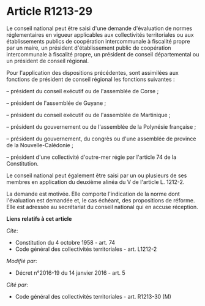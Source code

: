 # Article R1213-29

Le conseil national peut être saisi d'une demande d'évaluation de normes réglementaires en vigueur applicables aux
collectivités territoriales ou aux établissements publics de coopération intercommunale à fiscalité propre par un maire, un
président d'établissement public de coopération intercommunale à fiscalité propre, un président de conseil départemental ou
un président de conseil régional.

Pour l'application des dispositions précédentes, sont assimilées aux fonctions de président de conseil régional les fonctions
suivantes :

– président du conseil exécutif ou de l'assemblée de Corse ;

– président de l'assemblée de Guyane ;

– président du conseil exécutif ou de l'assemblée de Martinique ;

– président du gouvernement ou de l'assemblée de la Polynésie française ;

– président du gouvernement, du congrès ou d'une assemblée de province de la Nouvelle-Calédonie ;

– président d'une collectivité d'outre-mer régie par l'article 74 de la Constitution.

Le conseil national peut également être saisi par un ou plusieurs de ses membres en application du deuxième alinéa du V de
l'article L. 1212-2.

La demande est motivée. Elle comporte l'indication de la norme dont l'évaluation est demandée et, le cas échéant, des
propositions de réforme. Elle est adressée au secrétariat du conseil national qui en accuse réception.

**Liens relatifs à cet article**

_Cite_:

  - Constitution du 4 octobre 1958 - art. 74
  - Code général des collectivités territoriales - art. L1212-2

_Modifié par_:

  - Décret n°2016-19 du 14 janvier 2016 - art. 5

_Cité par_:

  - Code général des collectivités territoriales - art. R1213-30 (M)
